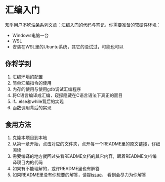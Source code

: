 # 汇编入门

知乎用户[不吃油条](https://www.zhihu.com/people/hackeris)系列文章：[汇编入门](https://www.zhihu.com/column/c_144694924)的代码与笔记，你需要准备的软硬件环境：

- Windows电脑一台
- WSL
- 安装在WSL里的Ubuntu系统，其它的没试过，可能也可以

## 你将学到

1. 汇编环境的配置
2. 简单汇编指令的使用
3. 内存的使用与使用gdb调试汇编程序
4. 将C语言编译成汇编，窥探隐藏在C语言语法下真正的面目
5. if...else和while背后的实现
6. 函数调用背后的实现

## 食用方法

1. 克隆本项目到本地
2. 从第一章开始，点击对应的文件夹，点开每一个README里的原文链接，仔细阅读
3. 需要编译的地方就回过头看README文档的其它内容，跟着README文档编译项目内的代码
4. 如果有不能理解的，或许README里也有解答
5. 如果README里没有你想要的解答，请提[issue](https://github.com/WangTingZheng/getting_started_with_assembly/issues/new)， 看到会尽力为你解答

